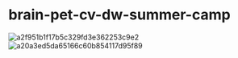 # brain-pet-cv-dw-summer-camp

![a2f951b1f17b5c329fd3e362253c9e2](https://github.com/scdow/brain-pet-cv-dw-summer-camp/assets/37268257/610a80a3-1ad3-49d6-a411-986b508d131e)
![a20a3ed5da65166c60b854117d95f89](https://github.com/scdow/brain-pet-cv-dw-summer-camp/assets/37268257/5fd70761-4d1b-4d92-8ca4-d6d3e894f7d4)


